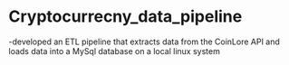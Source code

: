 # Cryptocurrecny_data_pipeline
-developed an ETL pipeline that extracts data from the CoinLore API and loads data into a MySql database on a local linux system
